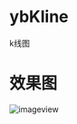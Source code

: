 # ybKline
k线图 
#  效果图
![imageview](https://github.com/yb801925/ybKline/blob/master/pic2gif_20181015_183558.gif)
